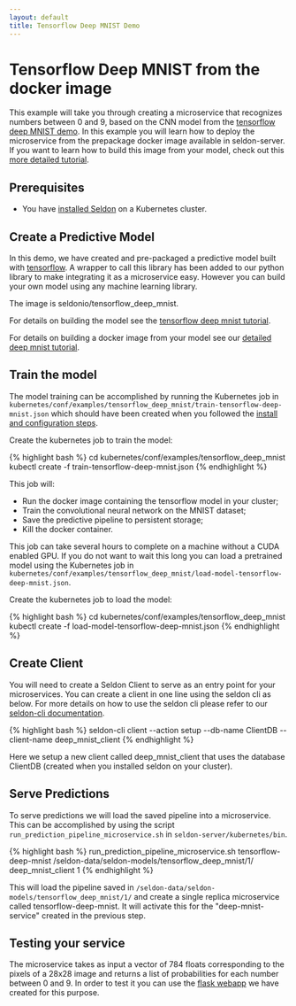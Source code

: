 ```yaml
---
layout: default
title: Tensorflow Deep MNIST Demo
---
```


# Tensorflow Deep MNIST from the docker image

This example will take you through creating a microservice that recognizes numbers between 0 and 9, based on the CNN model from the [tensorflow deep MNIST demo](https://www.tensorflow.org/versions/r0.10/tutorials/mnist/pros/index.html). In this example you will learn how to deploy the microservice from the prepackage docker image available in seldon-server. If you want to learn how to build this image from your model, check out this [more detailed tutorial](tensorflow-deep-mnist-example.html).

## Prerequisites

 * You have [installed Seldon](install.html) on a Kubernetes cluster.

## Create a Predictive Model

In this demo, we have created and pre-packaged a predictive model built with [tensorflow](https://www.tensorflow.org/). A wrapper to call this library has been added to our python library to make integrating it as a microservice easy. However you can build your own model using any machine learning library.

The image is seldonio/tensorflow_deep_mnist.

For details on building the model see the [tensorflow deep mnist tutorial](https://www.tensorflow.org/versions/r0.10/tutorials/mnist/pros/index.html).

For details on building a docker image from your model see our [detailed deep mnist tutorial](tensorflow-deep-mnist-example.html).


## Train the model

The model training can be accomplished by running the Kubernetes job in ```kubernetes/conf/examples/tensorflow_deep_mnist/train-tensorflow-deep-mnist.json``` which should have been created when you followed the [install and configuration steps](install.html).

Create the kubernetes job to train the model:

{% highlight bash %}
cd kubernetes/conf/examples/tensorflow_deep_mnist
kubectl create -f train-tensorflow-deep-mnist.json
{% endhighlight %}

This job will:
 * Run the docker image containing the tensorflow model in your cluster;
 * Train the convolutional neural network on the MNIST dataset; 
 * Save the predictive pipeline to persistent storage;
 * Kill the docker container.

This job can take several hours to complete on a machine without a CUDA enabled GPU. If you do not want to wait this long you can load a pretrained model using the Kubernetes job in ```kubernetes/conf/examples/tensorflow_deep_mnist/load-model-tensorflow-deep-mnist.json```.

Create the kubernetes job to load the model:

{% highlight bash %}
cd kubernetes/conf/examples/tensorflow_deep_mnist
kubectl create -f load-model-tensorflow-deep-mnist.json
{% endhighlight %}

## Create Client

You will need to create a Seldon Client to serve as an entry point for your microservices. You can create a client in one line using the seldon cli as below. For more details on how to use the seldon cli please refer to our [seldon-cli documentation](seldon-cli.html).

{% highlight bash %}
seldon-cli client --action setup --db-name ClientDB --client-name deep_mnist_client
{% endhighlight %}

Here we setup a new client called deep_mnist_client that uses the database ClientDB (created when you installed seldon on your cluster).

## Serve Predictions

To serve predictions we will load the saved pipeline into a microservice. This can be accomplished by using the script ```run_prediction_pipeline_microservice.sh``` in ```seldon-server/kubernetes/bin```.

{% highlight bash %}
run_prediction_pipeline_microservice.sh tensorflow-deep-mnist /seldon-data/seldon-models/tensorflow_deep_mnist/1/ deep_mnist_client 1
{% endhighlight %}

This will load the pipeline saved in ```/seldon-data/seldon-models/tensorflow_deep_mnist/1/``` and create a single replica microservice called tensorflow-deep-mnist. It will activate this for the "deep-mnist-service" created in the previous step.

## Testing your service

The microservice takes as input a vector of 784 floats corresponding to the pixels of a 28x28 image and returns a list of probabilities for each number between 0 and 9. In order to test it you can use the [flask webapp](tensorflow-deep-mnist-webapp.html) we have created for this purpose.


